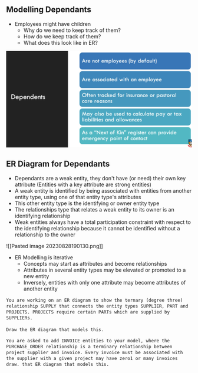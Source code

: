 ## Modelling Dependants
- Employees might have children
	- Why do we need to keep track of them?
	- How do we keep track of them?
	- What does this look like in ER?

![](Images/Pasted%20image%2020230828183516.png)

## ER Diagram for Dependants
- Dependants are a weak entity, they don't have (or need) their own key attribute (Entities with a key attribute are strong entities)
- A weak entity is identified by being associated with entities from another entity type, using one of that entity type's attributes
- This other entity type is the identifying or owner entity type
- The relationships type that relates a weak entity to its owner is an identifying relationship
- Weak entities always have a total participation constraint with respect to the identifying relationship because it cannot be identified without a relationship to the owner

![[Pasted image 20230828190130.png]]

- ER Modelling is iterative
	- Concepts may start as attributes and become relationships
	- Attributes in several entity types may be elevated or promoted to a new entity
	- Inversely, entities with only one attribute may become attributes of another entity

```
You are working on an ER diagram to show the ternary (degree three) relationship SUPPLY that connects the entity types SUPPLIER, PART and PROJECTS. PROJECTS require certain PARTs which are supplied by SUPPLIERs. 

Draw the ER diagram that models this.
```

```
You are asked to add INVOICE entities to your model, where the PURCHASE_ORDER relationship is a terminary relationship between project supplier and invoice. Every invoice must be associated with the supplier with a given project may have zero1 or many invoices draw. that ER diagram that models this.
```